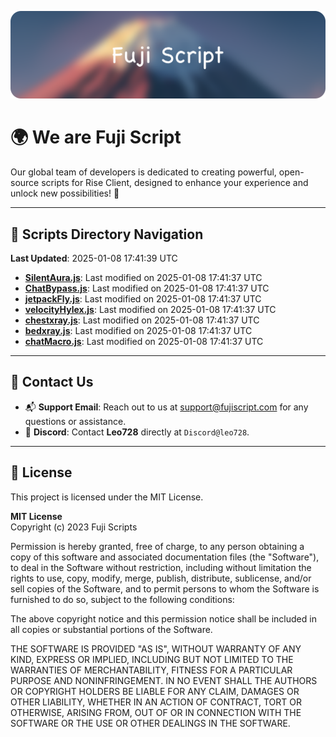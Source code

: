 ![Banner](.github/b.webp)

# 🌍 **We are Fuji Script**

Our global team of developers is dedicated to creating powerful, open-source scripts for Rise Client, designed to enhance your experience and unlock new possibilities! 🌟

---
<!-- SCRIPTS_NAVIGATION_START -->
## 📂 **Scripts Directory Navigation**

**Last Updated**: 2025-01-08 17:41:39 UTC

- **[SilentAura.js](scripts/SilentAura.js)**: Last modified on 2025-01-08 17:41:37 UTC
- **[ChatBypass.js](scripts/ChatBypass.js)**: Last modified on 2025-01-08 17:41:37 UTC
- **[jetpackFly.js](scripts/jetpackFly.js)**: Last modified on 2025-01-08 17:41:37 UTC
- **[velocityHylex.js](scripts/velocityHylex.js)**: Last modified on 2025-01-08 17:41:37 UTC
- **[chestxray.js](scripts/chestxray.js)**: Last modified on 2025-01-08 17:41:37 UTC
- **[bedxray.js](scripts/bedxray.js)**: Last modified on 2025-01-08 17:41:37 UTC
- **[chatMacro.js](scripts/chatMacro.js)**: Last modified on 2025-01-08 17:41:37 UTC

<!-- SCRIPTS_NAVIGATION_END -->

---

## 💬 **Contact Us**  
- 📬 **Support Email**: Reach out to us at [support@fujiscript.com](mailto:support@fujiscript.com) for any questions or assistance.  
- 💬 **Discord**: Contact **Leo728** directly at `Discord@leo728`.

---

## 📜 **License**

This project is licensed under the MIT License.  

**MIT License**  
Copyright (c) 2023 Fuji Scripts  

Permission is hereby granted, free of charge, to any person obtaining a copy of this software and associated documentation files (the "Software"), to deal in the Software without restriction, including without limitation the rights to use, copy, modify, merge, publish, distribute, sublicense, and/or sell copies of the Software, and to permit persons to whom the Software is furnished to do so, subject to the following conditions:  

The above copyright notice and this permission notice shall be included in all copies or substantial portions of the Software.  

THE SOFTWARE IS PROVIDED "AS IS", WITHOUT WARRANTY OF ANY KIND, EXPRESS OR IMPLIED, INCLUDING BUT NOT LIMITED TO THE WARRANTIES OF MERCHANTABILITY, FITNESS FOR A PARTICULAR PURPOSE AND NONINFRINGEMENT. IN NO EVENT SHALL THE AUTHORS OR COPYRIGHT HOLDERS BE LIABLE FOR ANY CLAIM, DAMAGES OR OTHER LIABILITY, WHETHER IN AN ACTION OF CONTRACT, TORT OR OTHERWISE, ARISING FROM, OUT OF OR IN CONNECTION WITH THE SOFTWARE OR THE USE OR OTHER DEALINGS IN THE SOFTWARE.  

